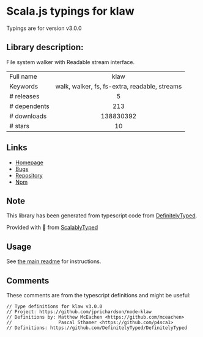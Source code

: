 
# Scala.js typings for klaw

Typings are for version v3.0.0

## Library description:
File system walker with Readable stream interface.

|                    |                 |
| ------------------ | :-------------: |
| Full name          | klaw |
| Keywords           | walk, walker, fs, fs-extra, readable, streams |
| # releases         | 5 |
| # dependents       | 213 |
| # downloads        | 138830392 |
| # stars            | 10 |

## Links
- [Homepage](https://github.com/jprichardson/node-klaw#readme)
- [Bugs](https://github.com/jprichardson/node-klaw/issues)
- [Repository](https://github.com/jprichardson/node-klaw)
- [Npm](https://www.npmjs.com/package/klaw)
    


## Note
This library has been generated from typescript code from [DefinitelyTyped](https://definitelytyped.org).

Provided with :purple_heart: from [ScalablyTyped](https://github.com/oyvindberg/ScalablyTyped)

## Usage
See [the main readme](../../readme.md) for instructions.

## Comments

These comments are from the typescript definitions and might be useful:
```
// Type definitions for klaw v3.0.0
// Project: https://github.com/jprichardson/node-klaw
// Definitions by: Matthew McEachen <https://github.com/mceachen>
//                 Pascal Sthamer <https://github.com/p4sca1>
// Definitions: https://github.com/DefinitelyTyped/DefinitelyTyped

```

